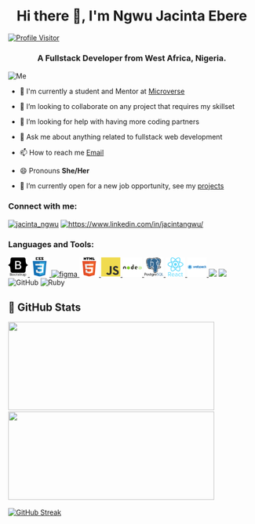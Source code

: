<h1 align="center" fontsize="40px">Hi there 👋, I'm Ngwu Jacinta Ebere</h1>

[![Profile Visitor](https://komarev.com/ghpvc/?username=JacintaNgwu&color=brightgreen)](https://github.com/JacintaNgwu)

<h3 align="center">A Fullstack Developer from West Africa, Nigeria.</h3>


<img align="center" src="https://i0.wp.com/i.pinimg.com/originals/81/2c/22/812c229c60047ee347f778135cd76b81.gif?resize=160,120" alt="Me" title="Me" width="50%" >



- 🔭 I'm currently a student and Mentor at [Microverse](https://www.microverse.org/)

- 👯 I’m looking to collaborate on any project that requires my skillset

- 🤔 I’m looking for help with having more coding partners

- 💬 Ask me about anything related to fullstack web development

- 📫 How to reach me [Email](jacintangwu9900@gmail.com)

- 😄 Pronouns **She/Her**

- 🔭 I’m currently open for a new job opportunity, see my [projects](https://github.com/JacintaNgwu/My-Portfolio.git)

<h3 align="left">Connect with me:</h3>
<p align="left">
<a href="https://twitter.com/jacinta_ngwu" target="blank"><img align="center" src="https://raw.githubusercontent.com/rahuldkjain/github-profile-readme-generator/master/src/images/icons/Social/twitter.svg" alt="jacinta_ngwu" height="30" width="40" /></a>
<a href="https://www.linkedin.com/in/jacintangwu/" target="blank"><img align="center" src="https://raw.githubusercontent.com/rahuldkjain/github-profile-readme-generator/master/src/images/icons/Social/linked-in-alt.svg" alt="https://www.linkedin.com/in/jacintangwu/" height="30" width="40" /></a>
</p>

<h3 align="left">Languages and Tools:</h3>
<p align="left"> <a href="https://getbootstrap.com" target="_blank" rel="noreferrer"> <img src="https://raw.githubusercontent.com/devicons/devicon/master/icons/bootstrap/bootstrap-plain-wordmark.svg" alt="bootstrap" width="40" height="40"/> </a>
<a href="https://www.w3schools.com/css/" target="_blank" rel="noreferrer"> <img src="https://raw.githubusercontent.com/devicons/devicon/master/icons/css3/css3-original-wordmark.svg" alt="css3" width="40" height="40"/> </a>
 <a href="https://www.figma.com/" target="_blank" rel="noreferrer"> <img src="https://www.vectorlogo.zone/logos/figma/figma-icon.svg" alt="figma" width="40" height="40"/> </a>
 <a href="https://www.w3.org/html/" target="_blank" rel="noreferrer"> <img src="https://raw.githubusercontent.com/devicons/devicon/master/icons/html5/html5-original-wordmark.svg" alt="html5" width="40" height="40"/> </a>
 <a href="https://developer.mozilla.org/en-US/docs/Web/JavaScript" target="_blank" rel="noreferrer"> <img src="https://raw.githubusercontent.com/devicons/devicon/master/icons/javascript/javascript-original.svg" alt="javascript" width="40" height="40"/> </a>
 <a href="https://nodejs.org" target="_blank" rel="noreferrer"> <img src="https://raw.githubusercontent.com/devicons/devicon/master/icons/nodejs/nodejs-original-wordmark.svg" alt="nodejs" width="40" height="40"/> </a>
 <a href="https://www.postgresql.org" target="_blank" rel="noreferrer"> <img src="https://raw.githubusercontent.com/devicons/devicon/master/icons/postgresql/postgresql-original-wordmark.svg" alt="postgresql" width="40" height="40"/> </a>
 <a href="https://reactjs.org/" target="_blank" rel="noreferrer"> <img src="https://raw.githubusercontent.com/devicons/devicon/master/icons/react/react-original-wordmark.svg" alt="react" width="40" height="40"/>
 <a href="https://webpack.js.org" target="_blank" rel="noreferrer"> <img src="https://raw.githubusercontent.com/devicons/devicon/d00d0969292a6569d45b06d3f350f463a0107b0d/icons/webpack/webpack-original-wordmark.svg" alt="webpack" width="40" height="40"/> </a>
 <a src="https://www.npmjs.com/"><img src="https://img.icons8.com/color/48/000000/npm.png"/></a>
 <a src="https://visualstudio.microsoft.com/"><img src="https://img.icons8.com/color/48/000000/visual-studio.png"/></a>
 <img height="50" src="https://user-images.githubusercontent.com/25181517/117364276-fc4eb280-aebd-11eb-92ba-8a6ef74b7313.png" alt="GitHub" title="GitHub" />
  <img height="50" src="https://user-images.githubusercontent.com/25181517/192603745-7d34df9e-7756-4756-a539-6a61badf7a80.png" alt="Ruby" title="Ruby" />

 <h2>🚀 GitHub Stats</h2>

<div>
  <img height="180" width="420" src="https://github-readme-stats-eight-theta.vercel.app/api?username=JacintaNgwu&show_icons=true&theme=nightowl&count_private=true"/>
  <img height="180" width="420" src="https://github-readme-stats.vercel.app/api/top-langs/?username=JacintaNgwu&show_icons=true&theme=nightowl&layout=compact&count_prrivate=true"/>
</div>

[![GitHub Streak](https://streak-stats.demolab.com?user=JacintaNgwu&theme=radical&card_width=799)](https://git.io/streak-stats)
